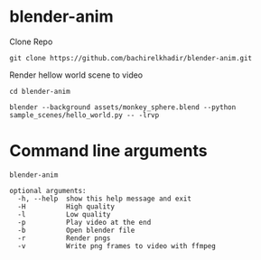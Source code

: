 # blender-anim

Clone Repo
```
git clone https://github.com/bachirelkhadir/blender-anim.git
```


Render hellow world scene to video
```
cd blender-anim

blender --background assets/monkey_sphere.blend --python sample_scenes/hello_world.py -- -lrvp
```

# Command line arguments

```
blender-anim

optional arguments:
  -h, --help  show this help message and exit
  -H          High quality
  -l          Low quality
  -p          Play video at the end
  -b          Open blender file
  -r          Render pngs
  -v          Write png frames to video with ffmpeg
```
